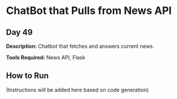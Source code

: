 # ChatBot that Pulls from News API

## Day 49

**Description:** Chatbot that fetches and answers current news.

**Tools Required:** News API, Flask

## How to Run

(Instructions will be added here based on code generation)

